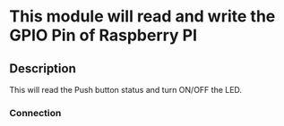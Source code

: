 # This module will read and write the GPIO Pin of Raspberry PI

## Description

This will read the Push button status and turn ON/OFF the LED.

### Connection


